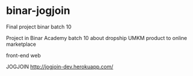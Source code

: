 # binar-jogjoin

Final project binar batch 10

Project in Binar Academy batch 10 about dropship UMKM product to online marketplace

front-end web

JOGJOIN http://jogjoin-dev.herokuapp.com/

